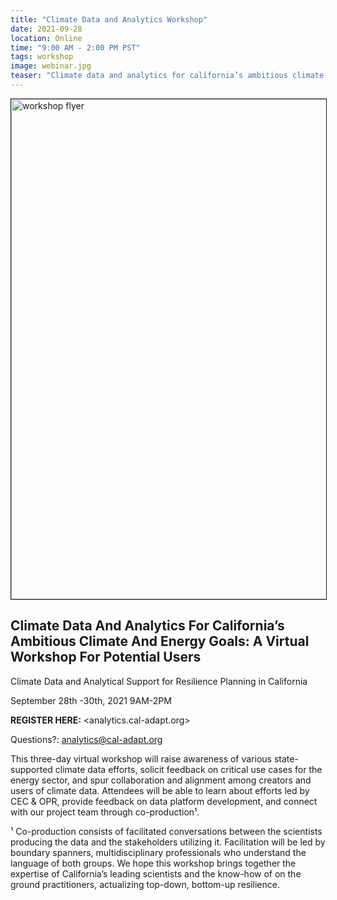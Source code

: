```yaml
---
title: "Climate Data and Analytics Workshop"
date: 2021-09-28
location: Online
time: "9:00 AM - 2:00 PM PST"
tags: workshop
image: webinar.jpg
teaser: "Climate data and analytics for california’s ambitious climate and energy goals: a virtual workshop for potential users."
---
```


<a href="img/illustrations/climate-data-analytics-workshop.jpg" aria-hidden="true" target="_blank">
  <img alt="workshop flyer" src="img/illustrations/climate-data-analytics-workshop.jpg" width="800" style="max-width:100%; border:1px solid #121416">
</a>

<h2 style="text-transform:capitalize;"> climate data and analytics for california’s ambitious climate and energy goals: a virtual workshop for potential users</h2>

Climate Data and Analytical Support for Resilience Planning in California

September 28th -30th, 2021 9AM-2PM

**REGISTER HERE:**
<analytics.cal-adapt.org>

Questions?: <analytics@cal-adapt.org>

This three-day virtual workshop will raise awareness of various state-supported climate data efforts, solicit feedback on critical use cases for the energy sector, and spur collaboration and alignment among creators and users of climate data. Attendees will be able to learn about efforts led by CEC & OPR, provide feedback on data platform development, and connect with our project team through co-production¹.

¹ Co-production consists of facilitated conversations between the scientists producing the data and the stakeholders utilizing it. Facilitation will be led by boundary spanners, multidisciplinary professionals who understand the language of both groups. We hope this workshop brings together the expertise of California’s leading scientists and the know-how of on the ground practitioners, actualizing top-down, bottom-up resilience.
